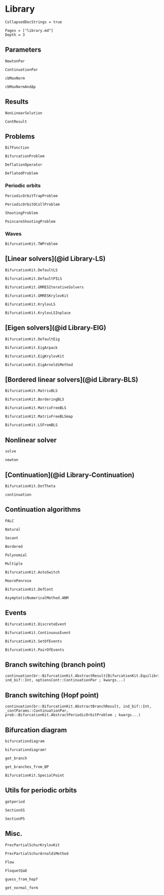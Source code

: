 # Library

```@meta
CollapsedDocStrings = true
```

```@contents
Pages = ["library.md"]
Depth = 3
```

## Parameters

```@docs
NewtonPar
```

```@docs
ContinuationPar
```

```@docs
cbMaxNorm
```

```@docs
cbMaxNormAndΔp
```

## Results


```@docs
NonLinearSolution
```

```@docs
ContResult
```

## Problems

```@docs
BifFunction
```

```@docs
BifurcationProblem
```

```@docs
DeflationOperator
```

```@docs
DeflatedProblem
```

### Periodic orbits

```@docs
PeriodicOrbitTrapProblem
```

```@docs
PeriodicOrbitOCollProblem
```

```@docs
ShootingProblem
```

```@docs
PoincareShootingProblem
```

### Waves

```@docs
BifurcationKit.TWProblem
```

## [Linear solvers](@id Library-LS)

```@docs
BifurcationKit.DefaultLS
```

```@docs
BifurcationKit.DefaultPILS
```

```@docs
BifurcationKit.GMRESIterativeSolvers
```

```@docs
BifurcationKit.GMRESKrylovKit
```

```@docs
BifurcationKit.KrylovLS
```

```@docs
BifurcationKit.KrylovLSInplace
```

## [Eigen solvers](@id Library-EIG)

```@docs
BifurcationKit.DefaultEig
```

```@docs
BifurcationKit.EigArpack
```

```@docs
BifurcationKit.EigKrylovKit
```

```@docs
BifurcationKit.EigArnoldiMethod
```

## [Bordered linear solvers](@id Library-BLS)

```@docs
BifurcationKit.MatrixBLS
```

```@docs
BifurcationKit.BorderingBLS
```

```@docs
BifurcationKit.MatrixFreeBLS
```

```@docs
BifurcationKit.MatrixFreeBLSmap
```

```@docs
BifurcationKit.LSFromBLS
```
## Nonlinear solver

```@docs
solve
```

```@docs
newton
```

## [Continuation](@id Library-Continuation)

```@docs
BifurcationKit.DotTheta
```

```@docs
continuation
```

## Continuation algorithms

```@docs
PALC
```

```@docs
Natural
```

```@docs
Secant
```

```@docs
Bordered
```

```@docs
Polynomial
```

```@docs
Multiple
```

```@docs
BifurcationKit.AutoSwitch
```


```@docs
MoorePenrose
```

```@docs
BifurcationKit.DefCont
```

```@docs
AsymptoticNumericalMethod.ANM
```

## Events

```@docs
BifurcationKit.DiscreteEvent
```

```@docs
BifurcationKit.ContinuousEvent
```

```@docs
BifurcationKit.SetOfEvents
```

```@docs
BifurcationKit.PairOfEvents
```

## Branch switching (branch point)

```@docs
continuation(br::BifurcationKit.AbstractResult{BifurcationKit.EquilibriumCont}, ind_bif::Int, optionsCont::ContinuationPar ; kwargs...)
```

## Branch switching (Hopf point)
```@docs
continuation(br::BifurcationKit.AbstractBranchResult, ind_bif::Int, _contParams::ContinuationPar, prob::BifurcationKit.AbstractPeriodicOrbitProblem ; kwargs...)
```

## Bifurcation diagram

```@docs
bifurcationdiagram
```

```@docs
bifurcationdiagram!
```

```@docs
get_branch
```

```@docs
get_branches_from_BP
```

```@docs
BifurcationKit.SpecialPoint
```

## Utils for periodic orbits

```@docs
getperiod
```

```@docs
SectionSS
```

```@docs
SectionPS
```

## Misc.

```@docs
PrecPartialSchurKrylovKit
```

```@docs
PrecPartialSchurArnoldiMethod
```

```@docs
Flow
```

```@docs
FloquetQaD
```

```@docs
guess_from_hopf
```

```@docs
get_normal_form
```
